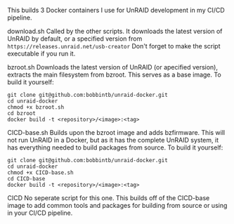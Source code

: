 This builds 3 Docker containers I use for UnRAID development in my CI/CD pipeline.

download.sh
Called by the other scripts. It downloads the latest version of UnRAID by default, or a specified version from `https://releases.unraid.net/usb-creator`
Don't forget to make the script executable if you run it.

bzroot.sh
Downloads the latest version of UnRAID (or apecified version), extracts the main filesystem from bzroot. This serves as a base image. To build it yourself:
```
git clone git@github.com:bobbintb/unraid-docker.git
cd unraid-docker
chmod +x bzroot.sh
cd bzroot
docker build -t <repository>/<image>:<tag>
```

CICD-base.sh
Builds upon the bzroot image and adds bzfirmware. This will not run UnRAID in a Docker, but as it has the complete UnRAID system, it has everything needed to build packages from source. To build it yourself:
```
git clone git@github.com:bobbintb/unraid-docker.git
cd unraid-docker
chmod +x CICD-base.sh
cd CICD-base
docker build -t <repository>/<image>:<tag>
```

CICD
No seperate script for this one. This builds off of the CICD-base image to add common tools and packages for building from source or using in your CI/CD pipeline.
